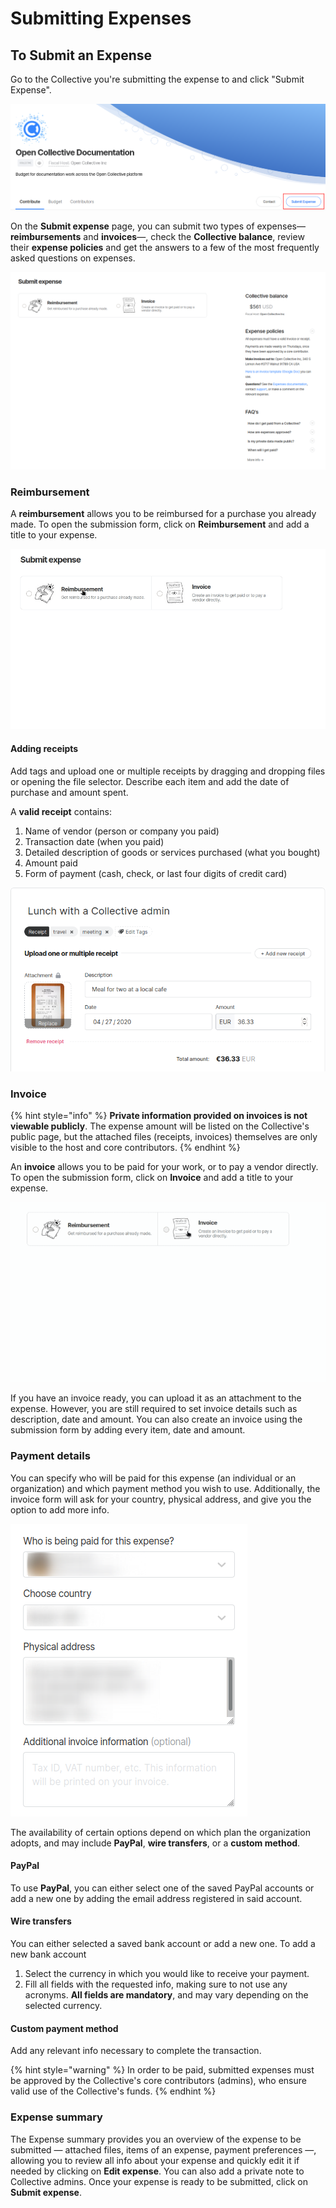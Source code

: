 # Submitting Expenses

## To Submit an Expense

Go to the Collective you're submitting the expense to and click "Submit Expense".

![The location of the Submit Expense button on the Collective page: on the right side of the page, close to the Contact button.](../.gitbook/assets/expenses-and-getting-paid_submitting-expenses_collective-page_2020-05-11.png)

On the **Submit expense** page, you can submit two types of expenses—**reimbursements** and **invoices**—, check the **Collective balance**, review their **expense policies** and get the answers to a few of the most frequently asked questions on expenses.

![Expense submission page](../.gitbook/assets/expenses-and-getting-paid_submitting-expenses_typical-page-scheme_2020-05-11.png)

### Reimbursement

A **reimbursement** allows you to be reimbursed for a purchase you already made. To open the submission form, click on **Reimbursement** and add a title to your expense.

![](../.gitbook/assets/expenses-and-getting-paid_submitting-expenses_reimbursement-form_2020-05-11.gif)

#### Adding receipts

Add tags and upload one or multiple receipts by dragging and dropping files or opening the file selector. Describe each item and add the date of purchase and amount spent.

A **valid receipt** contains:

1. Name of vendor \(person or company you paid\)  
2. Transaction date \(when you paid\)  
3. Detailed description of goods or services purchased \(what you bought\)  
4. Amount paid  
5. Form of payment \(cash, check, or last four digits of credit card\)

![](../.gitbook/assets/expenses-and-getting-paid_submitting-expenses_reimbursement-receipt_2020-05-11.png)

### Invoice

{% hint style="info" %}
**Private information provided on invoices is not viewable publicly**. The expense amount will be listed on the Collective's public page, but the attached files \(receipts, invoices\) themselves are only visible to the host and core contributors.
{% endhint %}

An **invoice** allows you to be paid for your work, or to pay a vendor directly. To open the submission form, click on **Invoice** and add a title to your expense.

![](../.gitbook/assets/expenses-and-getting-paid_submitting-expenses_invoice-form_2020-05-12.gif)

If you have an invoice ready, you can upload it as an attachment to the expense. However, you are still required to set invoice details such as description, date and amount. You can also create an invoice using the submission form by adding every item, date and amount.

### Payment details

You can specify who will be paid for this expense \(an individual or an organization\) and which payment method you wish to use. Additionally, the invoice form will ask for your country, physical address, and give you the option to add more info.

![Additional info requested by the invoice form](../.gitbook/assets/expenses-and-getting-paid_submitting-expenses_invoice-additional-info_2020-05-12.png)

The availability of certain options depend on which plan the organization adopts, and may include **PayPal**, **wire transfers**, or a **custom method**.

#### PayPal

To use **PayPal**, you can either select one of the saved PayPal accounts or add a new one by adding the email address registered in said account.

#### Wire transfers

You can either selected a saved bank account or add a new one. To add a new bank account

1. Select the currency in which you would like to receive your payment.
2. Fill all fields with the requested info, making sure to not use any acronyms. **All fields are mandatory**, and may vary depending on the selected currency.

#### Custom payment method

Add any relevant info necessary to complete the transaction.

{% hint style="warning" %}
In order to be paid, submitted expenses must be approved by the Collective's core contributors \(admins\), who ensure valid use of the Collective's funds.
{% endhint %}

### Expense summary

The Expense summary provides you an overview of the expense to be submitted — attached files, items of an expense, payment preferences —, allowing you to review all info about your expense and quickly edit it if needed by clicking on **Edit expense**. You can also add a private note to Collective admins. Once your expense is ready to be submitted, click on **Submit expense**.


